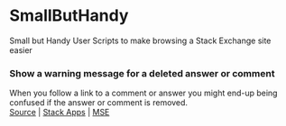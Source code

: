 # SmallButHandy
Small but Handy User Scripts to make browsing a Stack Exchange site easier


### Show a warning message for a deleted answer or comment
When you follow a link to a comment or answer you might end-up being confused if the answer or comment is removed.   
[Source](https://github.com/rschrieken/SmallButHandy/blob/master/CheckForExistingCorA.user.js) | [Stack Apps](https://stackapps.com/questions/7376/show-a-warning-message-for-a-deleted-answer-or-comment) | [MSE](https://meta.stackexchange.com/a/251236/158100)
